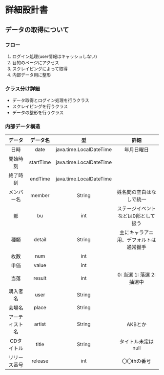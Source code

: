 <!-- coding: utf-8 -->
<!-- vi: set expandtab sw=2 ts=2 -->
# 詳細設計書

## データの取得について
### フロー
1. ログイン処理(user情報はキャッシュしない)
1. 目的のページにアクセス
1. スクレイピングによって取得
1. 内部データ用に整形

### クラス分け詳細
* データ取得とログイン処理を行うクラス
* スクレイピングを行うクラス
* データの整形を行うクラス

### 内部データ構造

|データ|データ名|型|詳細|
|:-:|:-:|:-:|:-:|
|日時|date|java.time.LocalDateTime|年月日曜日|
|開始時刻|startTime|java.time.LocalDateTime||
|終了時刻|endTime|java.time.LocalDateTime||
|メンバー名|member|String|姓名間の空白はなしで統一|
|部|bu|int|ステージイベントなどは0部として扱う|
|種類|detail|String|主にキャラアニ用、デフォルトは通常握手|
|枚数|num|int||
|単価|value|int||
|当落|result|int|0: 当選 1: 落選 2: 抽選中|
|購入者名|user|String||
|会場名|place|String||
|アーティスト名|artist|String|AKBとか|
|CDタイトル|title|String|タイトル未定はnull|
|リリース番号|release|int|〇〇thの番号|
